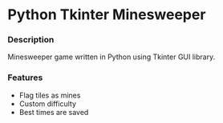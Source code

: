 Python Tkinter Minesweeper
===========

### Description

Minesweeper game written in Python using Tkinter GUI library.

### Features
   - Flag tiles as mines
   - Custom difficulty
   - Best times are saved
